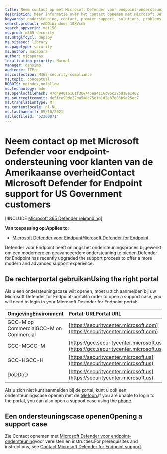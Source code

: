 ```yaml
---
title: Neem contact op met Microsoft Defender voor endpoint-ondersteuning voor klanten van de Amerikaanse overheid
description: Meer informatie over het contact opnemen met Microsoft Defender voor endpoint-ondersteuning voor klanten van de Amerikaanse overheid
keywords: ondersteuning, contact, premier support, solutions, problems, case, government, gcc, gcc-m, gcc-h, defender, endpoint, Microsoft Defender for Endpoint, mde
search.product: eADQiWindows 10XVcnh
search.appverid: met150
ms.prod: m365-security
ms.mktglfcycl: deploy
ms.sitesec: library
ms.pagetype: security
ms.author: macapara
author: mjcaparas
localization_priority: Normal
manager: dansimp
audience: ITPro
ms.collection: M365-security-compliance
ms.topic: conceptual
ROBOTS: noindex,nofollow
ms.technology: mde
ms.openlocfilehash: 47d494016161f306745ea4116c95c22bd18e1402
ms.sourcegitcommit: de5fce90de22ba588e75e1a1d2e87e03b9e25ec7
ms.translationtype: MT
ms.contentlocale: nl-NL
ms.lasthandoff: 05/10/2021
ms.locfileid: "52300071"
---
```

# <a name="contact-microsoft-defender-for-endpoint-support-for-us-government-customers"></a><span data-ttu-id="b30f9-104">Neem contact op met Microsoft Defender voor endpoint-ondersteuning voor klanten van de Amerikaanse overheid</span><span class="sxs-lookup"><span data-stu-id="b30f9-104">Contact Microsoft Defender for Endpoint support for US Government customers</span></span>

[!INCLUDE [Microsoft 365 Defender rebranding](../../includes/microsoft-defender.md)]


<span data-ttu-id="b30f9-105">**Van toepassing op:**</span><span class="sxs-lookup"><span data-stu-id="b30f9-105">**Applies to:**</span></span>
- [<span data-ttu-id="b30f9-106">Microsoft Defender voor Eindpunt</span><span class="sxs-lookup"><span data-stu-id="b30f9-106">Microsoft Defender for Endpoint</span></span>](https://go.microsoft.com/fwlink/?linkid=2154037)

<span data-ttu-id="b30f9-107">Defender voor Endpoint heeft onlangs het ondersteuningsproces bijgewerkt om een modernere en geavanceerdere ondersteuning te bieden.</span><span class="sxs-lookup"><span data-stu-id="b30f9-107">Defender for Endpoint has recently upgraded the support process to offer a more modern and advanced support experience.</span></span>

## <a name="using-the-right-portal"></a><span data-ttu-id="b30f9-108">De rechterportal gebruiken</span><span class="sxs-lookup"><span data-stu-id="b30f9-108">Using the right portal</span></span>
<span data-ttu-id="b30f9-109">Als u een ondersteuningscase wilt openen, moet u zich aanmelden bij uw Microsoft Defender for Endpoint-portal:</span><span class="sxs-lookup"><span data-stu-id="b30f9-109">In order to open a support case, you will need to login to your Microsoft Defender for Endpoint portal:</span></span>

<span data-ttu-id="b30f9-110">Omgeving</span><span class="sxs-lookup"><span data-stu-id="b30f9-110">Environment</span></span> | <span data-ttu-id="b30f9-111">Portal-URL</span><span class="sxs-lookup"><span data-stu-id="b30f9-111">Portal URL</span></span>
:---|:---
<span data-ttu-id="b30f9-112">GCC-M op Commercial</span><span class="sxs-lookup"><span data-stu-id="b30f9-112">GCC-M on Commercial</span></span> | [https://securitycenter.microsoft.com](https://securitycenter.microsoft.com)
<span data-ttu-id="b30f9-113">GCC-M</span><span class="sxs-lookup"><span data-stu-id="b30f9-113">GCC-M</span></span> | [https://gcc.securitycenter.microsoft.us](https://gcc.securitycenter.microsoft.us)
<span data-ttu-id="b30f9-114">GCC-H</span><span class="sxs-lookup"><span data-stu-id="b30f9-114">GCC-H</span></span> | [https://securitycenter.microsoft.us](https://securitycenter.microsoft.us)
<span data-ttu-id="b30f9-115">DoD</span><span class="sxs-lookup"><span data-stu-id="b30f9-115">DoD</span></span> | [https://securitycenter.microsoft.us](https://securitycenter.microsoft.us)

<span data-ttu-id="b30f9-116">Als u zich niet kunt aanmelden bij de portal, kunt u ook een ondersteuningscase openen met de [telefoon.](../../business-video/get-help-support.md)</span><span class="sxs-lookup"><span data-stu-id="b30f9-116">If you are unable to login to the portal, you can also open a support case using the [phone](../../business-video/get-help-support.md).</span></span>

## <a name="opening-a-support-case"></a><span data-ttu-id="b30f9-117">Een ondersteuningscase openen</span><span class="sxs-lookup"><span data-stu-id="b30f9-117">Opening a support case</span></span>
<span data-ttu-id="b30f9-118">Zie Contact opnemen met [Microsoft Defender voor endpoint-ondersteuning](contact-support.md)voor vereisten en instructies.</span><span class="sxs-lookup"><span data-stu-id="b30f9-118">For prerequisites and instructions, see [Contact Microsoft Defender for Endpoint support](contact-support.md).</span></span>
